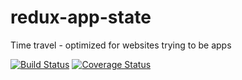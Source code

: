 # redux-app-state
Time travel - optimized for websites trying to be apps

[![Build Status](https://travis-ci.org/trendsales/redux-app-state.svg?branch=master)](https://travis-ci.org/trendsales/redux-app-state) [![Coverage Status](https://coveralls.io/repos/github/trendsales/redux-app-state/badge.svg?branch=master)](https://coveralls.io/github/trendsales/redux-app-state?branch=master)
